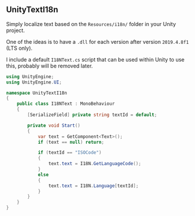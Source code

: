 ﻿## UnityTextI18n

Simply localize text based on the `Resources/i18n/` folder in your Unity project.

One of the ideas is to have a `.dll` for each version after version `2019.4.8f1` (LTS only).

I include a default `I18NText.cs` script that can be used within Unity to use this, probably will be removed later.

```c#
using UnityEngine;
using UnityEngine.UI;

namespace UnityTextI18n
{
    public class I18NText : MonoBehaviour
    {
        [SerializeField] private string textId = default;

        private void Start()
        {
            var text = GetComponent<Text>();
            if (text == null) return;

            if (textId == "ISOCode")
            {
                text.text = I18N.GetLanguageCode();
            }
            else
            {
                text.text = I18N.Language[textId];
            }
        }
    }
}
```